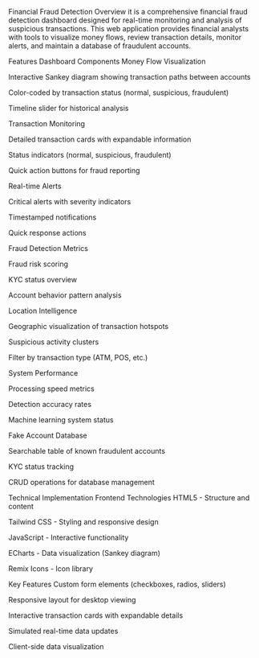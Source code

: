 Financial Fraud Detection 
Overview
it is a comprehensive financial fraud detection dashboard designed for real-time monitoring and analysis of suspicious transactions. This web application provides financial analysts with tools to visualize money flows, review transaction details, monitor alerts, and maintain a database of fraudulent accounts.

Features
Dashboard Components
Money Flow Visualization

Interactive Sankey diagram showing transaction paths between accounts

Color-coded by transaction status (normal, suspicious, fraudulent)

Timeline slider for historical analysis

Transaction Monitoring

Detailed transaction cards with expandable information

Status indicators (normal, suspicious, fraudulent)

Quick action buttons for fraud reporting

Real-time Alerts

Critical alerts with severity indicators

Timestamped notifications

Quick response actions

Fraud Detection Metrics

Fraud risk scoring

KYC status overview

Account behavior pattern analysis

Location Intelligence

Geographic visualization of transaction hotspots

Suspicious activity clusters

Filter by transaction type (ATM, POS, etc.)

System Performance

Processing speed metrics

Detection accuracy rates

Machine learning system status

Fake Account Database

Searchable table of known fraudulent accounts

KYC status tracking

CRUD operations for database management

Technical Implementation
Frontend Technologies
HTML5 - Structure and content

Tailwind CSS - Styling and responsive design

JavaScript - Interactive functionality

ECharts - Data visualization (Sankey diagram)

Remix Icons - Icon library

Key Features
Custom form elements (checkboxes, radios, sliders)

Responsive layout for desktop viewing

Interactive transaction cards with expandable details

Simulated real-time data updates

Client-side data visualization
